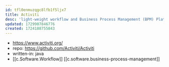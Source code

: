 ```yaml
---
id: tfl0enmuzqgc8lfb1f5ljx7
title: Activiti
desc: 'light-weight workflow and Business Process Management (BPM) Platform targeted at business people, developers and system admins. Its core is a super-fast and rock-solid BPMN 2 process engine'
updated: 1729907846776
created: 1724188755843
---
```


- https://www.activiti.org/
- repo: https://github.com/Activiti/Activiti
- written-in: java
- [[c.Software.Workflow]] [[c.software.business-process-management]]